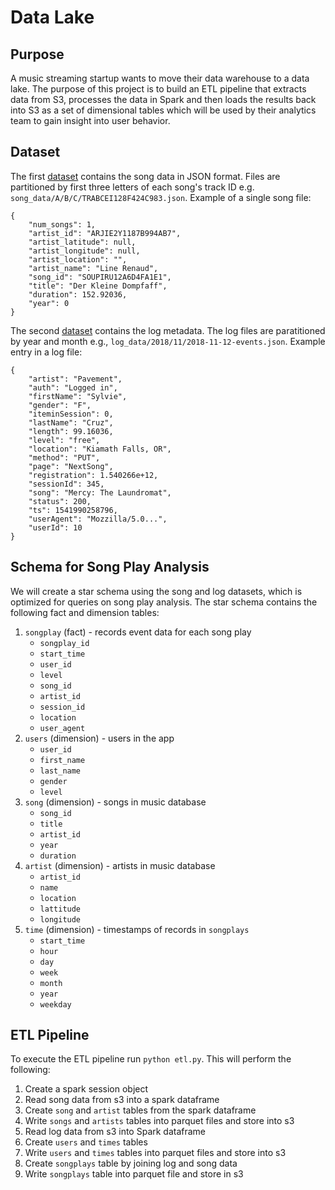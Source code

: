 # Data Lake

## Purpose

A music streaming startup wants to move their data warehouse to a data lake. The purpose of this project is to build an ETL pipeline that extracts data from S3, processes the data in Spark and then loads the results back into S3 as a set of dimensional tables which will be used by their analytics team to gain insight into user behavior. 

## Dataset

The first [dataset](s3://udacity-dend/song_data) contains the song data in JSON format. Files are partitioned by first three letters of each song's track ID e.g. `song_data/A/B/C/TRABCEI128F424C983.json`. Example of a single song file:
```
{
    "num_songs": 1, 
    "artist_id": "ARJIE2Y1187B994AB7", 
    "artist_latitude": null, 
    "artist_longitude": null, 
    "artist_location": "", 
    "artist_name": "Line Renaud", 
    "song_id": "SOUPIRU12A6D4FA1E1", 
    "title": "Der Kleine Dompfaff", 
    "duration": 152.92036, 
    "year": 0
}
```

The second [dataset](s3://udacity-dend/log_data) contains the log metadata. The log files are paratitioned by year and month e.g., `log_data/2018/11/2018-11-12-events.json`. Example entry in a log file:
```
{
    "artist": "Pavement",
    "auth": "Logged in",
    "firstName": "Sylvie",
    "gender": "F",
    "iteminSession": 0,
    "lastName": "Cruz",
    "length": 99.16036,
    "level": "free",
    "location": "Kiamath Falls, OR",
    "method": "PUT",
    "page": "NextSong",
    "registration": 1.540266e+12,
    "sessionId": 345,
    "song": "Mercy: The Laundromat",
    "status": 200,
    "ts": 1541990258796,
    "userAgent": "Mozzilla/5.0...",
    "userId": 10
}
```

## Schema for Song Play Analysis

We will create a star schema using the song and log datasets, which is optimized for queries on song play analysis. The star schema contains the following fact and dimension tables:
1. `songplay` (fact) - records event data for each song play
    + `songplay_id`
    + `start_time`
    + `user_id`
    + `level`
    + `song_id`
    + `artist_id`
    + `session_id`
    + `location`
    + `user_agent`
2. `users` (dimension) - users in the app
    + `user_id`
    + `first_name`
    + `last_name`
    + `gender`
    + `level`
3. `song` (dimension) - songs in music database
    + `song_id`
    + `title`
    + `artist_id`
    + `year`
    + `duration`
4. `artist` (dimension) - artists in music database
    + `artist_id`
    + `name`
    + `location`
    + `lattitude`
    + `longitude`
5. `time` (dimension) - timestamps of records in `songplays`
    + `start_time`
    + `hour`
    + `day`
    + `week`
    + `month`
    + `year`
    + `weekday`
    
 ## ETL Pipeline
 
 To execute the ETL pipeline run `python etl.py`. This will perform the following:
 
 1. Create a spark session object
 2. Read song data from s3 into a spark dataframe
 3. Create `song` and `artist` tables from the spark dataframe 
 4. Write `songs` and `artists` tables into parquet files and store into s3
 5. Read log data from s3 into Spark dataframe
 6. Create `users` and `times` tables
 7. Write `users` and `times` tables into parquet files and store into s3
 8. Create `songplays` table by joining log and song data 
 9. Write `songplays` table into parquet file and store in s3